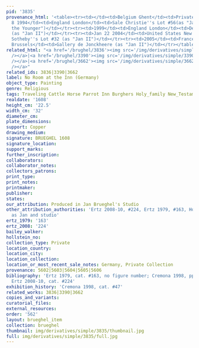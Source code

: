 ```yaml
---
pid: '3835'
provenance_html: '<table><tr><td></td><td>Belgium Ghent</td><td>Private Collection</td></tr><tr><td>Jul
  8 1994</td><td>England London</td><td>Sale Christie''s Lot #56(as "Jan Brueghel
  the Younger")</td></tr><tr><td>1999</td><td>England London</td><td>Derek Johns Gallery
  (as "Jan II")</td></tr><tr><td>Jan 22 2004</td><td>United States New York NY</td><td>Sale
  Sotheby''s Lot #32 (as "Jan II")</td></tr><tr><td>2005</td><td>France Paris Belgium
  Brussels</td><td>Gallery de Jonckheere (as "Jan II")</td></tr></table>'
related_html: "<a href='/brughel/3836'><img src='/img/derivatives/simple/3836/thumbnail.jpg'
  /></a>|<a href='/brughel/3390'><img src='/img/derivatives/simple/3390/thumbnail.jpg'
  /></a>|<a href='/brughel/3662'><img src='/img/derivatives/simple/3662/thumbnail.jpg'
  /></a>"
related_ids: 3836|3390|3662
label: No Room at the Inn (Germany)
object_type: Painting
genre: Religious
tags: Traveling Cattle Horse Parrot Inn Burghers Holy_family New_Testament Road Wagon
realdate: '1608'
height_cm: '22.5'
width_cm: '32'
diameter_cm: 
plate_dimensions: 
support: Copper
drawing_medium: 
signature: BRUEGHEL 1608
signature_location: 
support_marks: 
further_inscription: 
collaborators: 
collaborator_notes: 
collectors_patrons: 
print_type: 
print_notes: 
printmaker: 
publisher: 
states: 
our_attribution: Produced in Jan Brueghel's Studio
other_attribution_authorities: 'Ertz 2008-10, #224, Ertz 1979, #163, Honig database
  as Jan and studio'
ertz_1979: '163'
ertz_2008: '224'
bailey_walker: 
hollstein_no: 
collection_type: Private
location_country: 
location_city: 
location_collection: 
location_or_most_recent_sale_notes: Germany, Private Collection
provenance: 5602|5603|5604|5605|5606
bibliography: 'Ertz 1979, cat. #163, no figure number; Cremona 1998, pp. 166-169;
  Ertz 2008-10, cat. #224'
exhibition_history: 'Cremona 1998, cat. #47'
related_works: 3836|3390|3662
copies_and_variants: 
curatorial_files: 
external_resources: 
order: '562'
layout: brueghel_item
collection: brueghel
thumbnail: img/derivatives/simple/3835/thumbnail.jpg
full: img/derivatives/simple/3835/full.jpg
---
```

